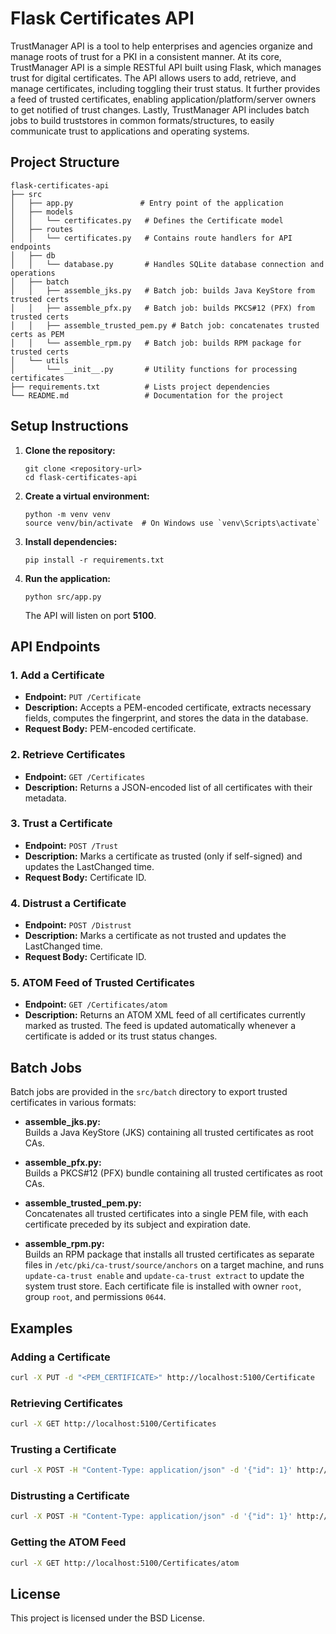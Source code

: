 # Flask Certificates API

TrustManager API is a tool to help enterprises and agencies organize and manage roots of trust for a PKI in a consistent manner. At its core, TrustManager API is a simple RESTful API built using Flask, which manages trust for digital certificates. The API allows users to add, retrieve, and manage certificates, including toggling their trust status. It further provides a feed of trusted certificates, enabling application/platform/server owners to get notified of trust changes. Lastly, TrustManager API includes batch jobs to build truststores in common formats/structures, to easily communicate trust to applications and operating systems. 

## Project Structure

```
flask-certificates-api
├── src
│   ├── app.py               # Entry point of the application
│   ├── models
│   │   └── certificates.py   # Defines the Certificate model
│   ├── routes
│   │   └── certificates.py   # Contains route handlers for API endpoints
│   ├── db
│   │   └── database.py       # Handles SQLite database connection and operations
│   ├── batch
│   │   ├── assemble_jks.py   # Batch job: builds Java KeyStore from trusted certs
│   │   ├── assemble_pfx.py   # Batch job: builds PKCS#12 (PFX) from trusted certs
│   │   ├── assemble_trusted_pem.py # Batch job: concatenates trusted certs as PEM
│   │   └── assemble_rpm.py   # Batch job: builds RPM package for trusted certs
│   └── utils
│       └── __init__.py       # Utility functions for processing certificates
├── requirements.txt          # Lists project dependencies
└── README.md                 # Documentation for the project
```

## Setup Instructions

1. **Clone the repository:**
   ```
   git clone <repository-url>
   cd flask-certificates-api
   ```

2. **Create a virtual environment:**
   ```
   python -m venv venv
   source venv/bin/activate  # On Windows use `venv\Scripts\activate`
   ```

3. **Install dependencies:**
   ```
   pip install -r requirements.txt
   ```

4. **Run the application:**
   ```
   python src/app.py
   ```
   The API will listen on port **5100**.

## API Endpoints

### 1. Add a Certificate

- **Endpoint:** `PUT /Certificate`
- **Description:** Accepts a PEM-encoded certificate, extracts necessary fields, computes the fingerprint, and stores the data in the database.
- **Request Body:** PEM-encoded certificate.

### 2. Retrieve Certificates

- **Endpoint:** `GET /Certificates`
- **Description:** Returns a JSON-encoded list of all certificates with their metadata.

### 3. Trust a Certificate

- **Endpoint:** `POST /Trust`
- **Description:** Marks a certificate as trusted (only if self-signed) and updates the LastChanged time.
- **Request Body:** Certificate ID.

### 4. Distrust a Certificate

- **Endpoint:** `POST /Distrust`
- **Description:** Marks a certificate as not trusted and updates the LastChanged time.
- **Request Body:** Certificate ID.

### 5. ATOM Feed of Trusted Certificates

- **Endpoint:** `GET /Certificates/atom`
- **Description:** Returns an ATOM XML feed of all certificates currently marked as trusted. The feed is updated automatically whenever a certificate is added or its trust status changes.

## Batch Jobs

Batch jobs are provided in the `src/batch` directory to export trusted certificates in various formats:

- **assemble_jks.py:**  
  Builds a Java KeyStore (JKS) containing all trusted certificates as root CAs.

- **assemble_pfx.py:**  
  Builds a PKCS#12 (PFX) bundle containing all trusted certificates as root CAs.

- **assemble_trusted_pem.py:**  
  Concatenates all trusted certificates into a single PEM file, with each certificate preceded by its subject and expiration date.

- **assemble_rpm.py:**  
  Builds an RPM package that installs all trusted certificates as separate files in `/etc/pki/ca-trust/source/anchors` on a target machine, and runs `update-ca-trust enable` and `update-ca-trust extract` to update the system trust store. Each certificate file is installed with owner `root`, group `root`, and permissions `0644`.

## Examples

### Adding a Certificate

```bash
curl -X PUT -d "<PEM_CERTIFICATE>" http://localhost:5100/Certificate
```

### Retrieving Certificates

```bash
curl -X GET http://localhost:5100/Certificates
```

### Trusting a Certificate

```bash
curl -X POST -H "Content-Type: application/json" -d '{"id": 1}' http://localhost:5100/Trust
```

### Distrusting a Certificate

```bash
curl -X POST -H "Content-Type: application/json" -d '{"id": 1}' http://localhost:5100/Distrust
```

### Getting the ATOM Feed

```bash
curl -X GET http://localhost:5100/Certificates/atom
```

## License

This project is licensed under the BSD License.